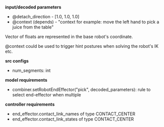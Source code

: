 **input/decoded parameters**

- @detach_direction - [1.0, 1.0, 1.0]
- @context (depends) - "context for example: move the left hand to pick a juice from the table"

Vector of floats are represented in the base robot's coordinate.

@context could be used to trigger hint postures when solving the robot's IK etc.

**src configs**

- num_segments: int

**model requirements**

- combiner.setRobotEndEffector("pick", decoded_parameters): rule to select end-effector when multiple

**controller requirements**

- end_effector.contact_link_names of type CONTACT_CENTER
- end_effector.contact_link_states of type CONTACT_CENTER